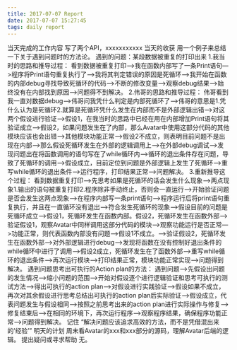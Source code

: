 ```yaml
---
title: 2017-07-07 Report
date: 2017-07-07 15:27:45
tags: daily report
---
```

当天完成的工作内容
写了两个API，xxxxxxxxxxx
当天的收获
用一个例子来总结一下关于遇到问题时的方法论。
遇到的问题：某段数据被重复的打印出来
1.我当时的思路和推导过程：
看到数据被重复打印—>我在函数内部写了一条Print语句—>程序将Print语句重复执行了—>我将其判定错误的原因是死循环—>我开始在函数的内部debug寻找导致死循环的代码—>不断的修改变量—>观察debug结果—>始终没有在内部找到原因—>问题得不到解决。
2.伟哥的思路和推导过程：
伟哥看到我一直对数据debug—>伟哥问我凭什么判定是内部死循环了—>伟哥的意思是1.凭什么认为是死循环2.就算是死循环凭什么发生在内部而不是外部逻辑出错—>对这两个假设进行验证—>假设1，在我当时的思路中已经在用在内部增加Print语句将其验证成立—>假设2，如果问题发生在了内部，那么Avatar中使用这部分代码的其他模块应该也会出错—>其他模块功能正常—>假设2不成立，则表明目前问题不是出现在内部—>那么假设死循环发生在外部的逻辑调用上—>在外部debug调试—>发现问题出在将函数调用的语句写在了while循环内—>循环的退出条件存在问题，导致了死循环的调用—>假设成立，目前定位到问题是外部逻辑上发生了死循环—>重写while循环的退出条件—>运行程序，打印结果正常—>问题解决。
3.重新推导这个过程：
看到数据重复打印—>先思考如果是死循环的话会发生什么现象—>两点现象1.输出的语句被重复打印2.程序除非手动终止，否则会一直运行—>开始验证问题是否会发生这两点现象—>在程序内部写一条print语句—>程序运行后将print语句重复执行，并且在一直循环没有退出—>符合发生死循环的现象—>假设目前的问题是死循环成立—>假设1，死循环发生在函数内部。假设2，死循环发生在函数外部—>验证假设1，观察Avatar中同样调用这部分代码的模块—>观察功能运行是否正常—>功能正常，则代表函数内部没有问题—>假设1不成立。—>验证假设2，死循环发生在函数外部—>对外部逻辑进行debug—>发现将函数在没有控制好退出条件的while循环中进行了调用—>假设2成立，死循环发生在了函数外部—>重写while循环的退出条件—>再次运行模块—>打印结果正常，模块功能正常实现—>问题得到解决。
遇到问题思考出可执行的Action plan的方法：
遇到问题—>先假设出问题的发生情况—>缩小问题的范围—>开始对假设逐个进行逻辑验证和思考可执行的测试方法—>得出可执行的action plan—>对假设进行实践验证—>假设如果不成立，再次对其余假设进行思考总结出可执行的action plan后实际验证—>假设成立，代表问题发生与假设相同—>按照之前思考出来的action plan进行实际操作与修复—>修复结束后—>在相同的环境下，再次运行程序—>观察程序结果，确保程序功能正常—>问题得到解决。
记住 “解决问题应该追求高效的方法，而不是凭借混出来的’经验’”
明天的计划
周末看Avatar的xxx和xxx部分的源码，理解Avatar后端的逻辑。
提出疑问或寻求帮助
无。